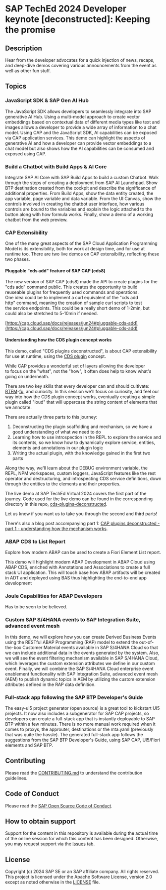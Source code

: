 # SAP TechEd 2024 Developer keynote [deconstructed]: Keeping the promise

## Description

Hear from the developer advocates for a quick injection of news, recaps, and deep-dive demos covering various announcements from the event as well as other fun stuff.

## Topics

### JavaScript SDK & SAP Gen AI Hub

The JavaScript SDK allows developers to seamlessly integrate into SAP generative AI Hub. Using a multi-model approach to create vector embeddings based on contextual data of different media types like text and images allows a developer to provide a wide array of information to a chat model. Using CAP and the JavaScript SDK, AI capabilities can be exposed via CAP application services. This demo can highlight the aspects of generative AI and how a developer can provide vector embeddings to a chat model but also shows how the AI capabilities can be consumed and exposed using CAP.

### Build a Chatbot with Build Apps & AI Core

Integrate SAP AI Core with SAP Build Apps to build a custom Chatbot. Walk through the steps of creating a deployment from SAP AI Launchpad. Show BTP destination created from the cockpit and describe the significance of additional properties. From Build Apps, show the data entity created, the app variable, page variable and data variable. From the UI Canvas, show the controls involved in creating the chatbot user interface, how various controls are bound to the variables and explain the logic attached to the button along with how formula works. Finally, show a demo of a working chatbot from the web preview.

### CAP Extensibility

One of the many great aspects of the SAP Cloud Application Programming Model is its extensibility, both for work at design time, and for use at runtime too. There are two live demos on CAP extensibility, reflecting these two phases.

#### Pluggable "cds add" feature of SAP CAP (cds8)

The new version of SAP CAP (cds8) made the API to create plugins for the "cds add" command public. This creates the opportunity to build reuseable plugins for frequently used commands and operations. One idea could be to implement a curl equivalent of the "cds add http" command, meaning the creation of sample curl scripts to test the service endpoints. This could be a really short demo of 1-2min, but could also be stretched to 5-10min if needed.

[https://cap.cloud.sap/docs/releases/jun24#pluggable-cds-add](https://cap.cloud.sap/docs/releases/jun24#pluggable-cds-add)

#### Understanding how the CDS plugin concept works

This demo, called "CDS plugins deconstructed", is about CAP extensibility for use at runtime, using the [CDS plugin](https://cap.cloud.sap/docs/node.js/cds-plugins) concept.

While CAP provides a wonderful set of layers allowing the developer to focus on the "what", not the "how", it often does help to know what's going on underneath.

There are two key skills that every developer can and should cultivate: [RTFM](https://en.wikipedia.org/wiki/RTFM)-[fu](https://en.wiktionary.org/wiki/-fu), and curiosity. In this session we'll focus on curiosity, and feel our way into how the CDS plugin concept works, eventually creating a simple plugin called "loud" that will uppercase the string content of elements that we annotate.

There are actually three parts to this journey:

1. Deconstructing the plugin scaffolding and mechanism, so we have a good understanding of what we need to do
1. Learning how to use introspection in the REPL to explore the service and its contents, so we know how to dynamically explore service, entities, elements and annotations in our plugin logic
1. Writing the actual plugin, with the knowledge gained in the first two parts

Along the way, we'll learn about the DEBUG environment variable, the REPL, NPM workspaces, custom loggers, JavaScript features like the rest operator and destructuring, and introspecting CDS service definitions, down through the entities to the elements and their properties.

The live demo at SAP TechEd Virtual 2024 covers the first part of the journey. Code used for the live demo can be found in the corresponding directory in this repo, [cds-plugins-deconstructed](topics/cds-plugins-deconstructed/).

Let us know if you want us to take you through the second and third parts!

There's also a blog post accompanying part 1: [CAP plugins deconstructed - part 1 - understanding how the mechanism works](https://qmacro.org/blog/posts/2024/10/05/cap-plugins-deconstructed-part-1-understanding-how-the-mechanism-works/).

### ABAP CDS to List Report

Explore how modern ABAP can be used to create a Fiori Element List report.

This demo will highlight modern ABAP Development in ABAP Cloud using ABAP CDS, enriched with Annotations and Associations to create a full stack UI application. This will touch base how ABAP artifacts will be created in ADT and deployed using BAS thus highlighting the end-to-end app development

### Joule Capabilities for ABAP Developers

Has to be seen to be believed.

### Custom SAP S/4HANA events to SAP Integration Suite, advanced event mesh

In this demo, we will explore how you can create Derived Business Events using the RESTful ABAP Programming (RAP) model to extend the out-of-the-box Customer Material events available in SAP S/4HANA Cloud so that we can include additional data in the events generated by the system. Also, we will see the event filtering mechanism available in SAP S/4HANA Cloud, which leverages the custom extension attributes we define in our custom event. Finally, we will combine the SAP S/4HANA Cloud enterprise event enablement functionality with SAP Integration Suite, advanced event mesh (AEM) to publish dynamic topics in AEM by utilizing the custom extension attributes defined in the RAP data definition.

### Full-stack app following the SAP BTP Developer's Guide

The easy-ui5 project generator (open source) is a great tool to kickstart UI5 projects. It now also includes a subgenerator for SAP CAP projects, so developers can create a full-stack app that is instantly deployable to SAP BTP within a few minutes. There is no more manual work required when it comes to proxys, the approuter, destinations or the mta.yaml (previously that was quite the hassle). The generated full-stack app follows the suggestions from the SAP BTP Developer's Guide, using SAP CAP, UI5/Fiori elements and SAP BTP.

## Contributing

Please read the [CONTRIBUTING.md](./CONTRIBUTING.md) to understand the contribution guidelines.

## Code of Conduct

Please read the [SAP Open Source Code of Conduct](https://github.com/SAP-samples/.github/blob/main/CODE_OF_CONDUCT.md).

## How to obtain support

Support for the content in this repository is available during the actual time of the online session for which this content has been designed. Otherwise, you may request support via the [Issues](../../issues) tab.

## License

Copyright (c) 2024 SAP SE or an SAP affiliate company. All rights reserved. This project is licensed under the Apache Software License, version 2.0 except as noted otherwise in the [LICENSE](LICENSES/Apache-2.0.txt) file.
